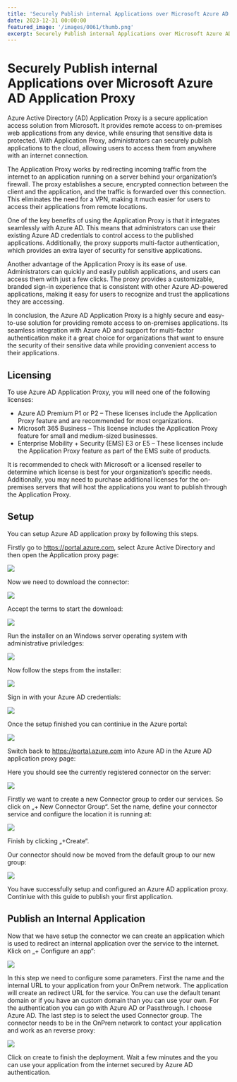 ```yaml
---
title: 'Securely Publish internal Applications over Microsoft Azure AD Application Proxy'
date: 2023-12-31 00:00:00
featured_image: '/images/0061/thumb.png'
excerpt: Securely Publish internal Applications over Microsoft Azure AD Application Proxy
---
```


# Securely Publish internal Applications over Microsoft Azure AD Application Proxy

Azure Active Directory (AD) Application Proxy is a secure application access solution from Microsoft. It provides remote access to on-premises web applications from any device, while ensuring that sensitive data is protected. With Application Proxy, administrators can securely publish applications to the cloud, allowing users to access them from anywhere with an internet connection.

The Application Proxy works by redirecting incoming traffic from the internet to an application running on a server behind your organization’s firewall. The proxy establishes a secure, encrypted connection between the client and the application, and the traffic is forwarded over this connection. This eliminates the need for a VPN, making it much easier for users to access their applications from remote locations.

One of the key benefits of using the Application Proxy is that it integrates seamlessly with Azure AD. This means that administrators can use their existing Azure AD credentials to control access to the published applications. Additionally, the proxy supports multi-factor authentication, which provides an extra layer of security for sensitive applications.

Another advantage of the Application Proxy is its ease of use. Administrators can quickly and easily publish applications, and users can access them with just a few clicks. The proxy provides a customizable, branded sign-in experience that is consistent with other Azure AD-powered applications, making it easy for users to recognize and trust the applications they are accessing.

In conclusion, the Azure AD Application Proxy is a highly secure and easy-to-use solution for providing remote access to on-premises applications. Its seamless integration with Azure AD and support for multi-factor authentication make it a great choice for organizations that want to ensure the security of their sensitive data while providing convenient access to their applications.

## Licensing
To use Azure AD Application Proxy, you will need one of the following licenses:

- Azure AD Premium P1 or P2 – These licenses include the Application Proxy feature and are recommended for most organizations.
- Microsoft 365 Business – This license includes the Application Proxy feature for small and medium-sized businesses.
- Enterprise Mobility + Security (EMS) E3 or E5 – These licenses include the Application Proxy feature as part of the EMS suite of products.

It is recommended to check with Microsoft or a licensed reseller to determine which license is best for your organization’s specific needs. Additionally, you may need to purchase additional licenses for the on-premises servers that will host the applications you want to publish through the Application Proxy.

## Setup
You can setup Azure AD application proxy by following this steps.

Firstly go to https://portal.azure.com, select Azure Active Directory and then open the Application proxy page:

![](/images/0061/1.png)

Now we need to download the connector:

![](/images/0061/2.png)

Accept the terms to start the download:

![](/images/0061/3.png)

Run the installer on an Windows server operating system with administrative priviledges:

![](/images/0061/4.png)

Now follow the steps from the installer:

![](/images/0061/5.png)

Sign in with your Azure AD credentials:

![](/images/0061/6.png)

Once the setup finished you can continiue in the Azure portal:

![](/images/0061/7.png)

Switch back to https://portal.azure.com into Azure AD in the Azure AD application proxy page:

Here you should see the currently registered connector on the server:

![](/images/0061/8.png)

Firstly we want to create a new Connector group to order our services. So click on „+ New Connector Group“. Set the name, define your connector service and configure the location it is running at:

![](/images/0061/9.png)

Finish by clicking „+Create“.

Our connector should now be moved from the default group to our new group:

![](/images/0061/10.png)

You have successfully setup and configured an Azure AD application proxy. Continiue with this guide to publish your first application.

## Publish an Internal Application
Now that we have setup the connector we can create an application which is used to redirect an internal application over the service to the internet. Klick on „+ Configure an app“:

![](/images/0061/11.png)

In this step we need to configure some parameters. First the name and the internal URL to your application from your OnPrem network. The application will create an redirect URL for the service. You can use the default tenant domain or if you have an custom domain than you can use your own. For the authentication you can go with Azure AD or Passthrough. I choose Azure AD. The last step is to select the used Connector group. The connector needs to be in the OnPrem network to contact your application and work as an reverse proxy:

![](/images/0061/12.png)

Click on create to finish the deployment. Wait a few minutes and the you can use your application from the internet secured by Azure AD authentication.